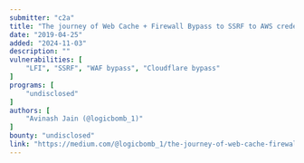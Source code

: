 ```yaml
---
submitter: "c2a"
title: "The journey of Web Cache + Firewall Bypass to SSRF to AWS credentials compromise!"
date: "2019-04-25"
added: "2024-11-03"
description: ""
vulnerabilities: [
    "LFI", "SSRF", "WAF bypass", "Cloudflare bypass"
]
programs: [
    "undisclosed"
]
authors: [
    "Avinash Jain (@logicbomb_1)"
]
bounty: "undisclosed"
link: "https://medium.com/@logicbomb_1/the-journey-of-web-cache-firewall-bypass-to-ssrf-to-aws-credentials-compromise-b250fb40af82"
---
```




